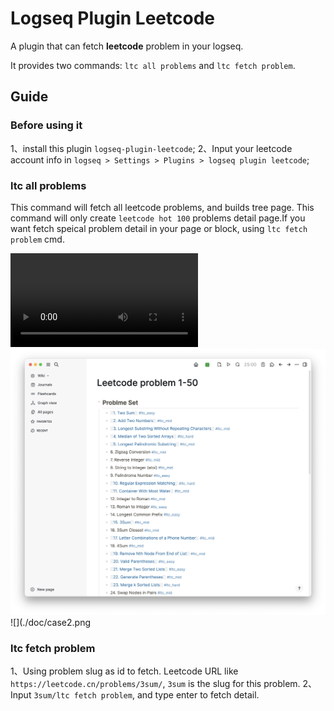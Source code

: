 # Logseq Plugin Leetcode

A plugin that can fetch **leetcode** problem in your logseq.

It provides two commands: `ltc all problems` and `ltc fetch problem`.

## Guide

### Before using it

1、install this plugin `logseq-plugin-leetcode`;
2、Input your leetcode account info in `logseq > Settings > Plugins > logseq plugin leetcode`;

### ltc all problems

This command will fetch all leetcode problems, and builds tree page.
This command will only create `leetcode hot 100` problems detail page.If you want fetch speical problem detail in your page or block, using `ltc fetch problem` cmd.

![](./doc/logseq-plugin-leetcode.MOV)
![](./doc/case1.png)
![](./doc/case2.png

### ltc fetch problem

1、Using problem slug as id to fetch. Leetcode URL like `https://leetcode.cn/problems/3sum/`, `3sum` is the slug for this problem.
2、Input `3sum/ltc fetch problem`, and type enter to fetch detail.
